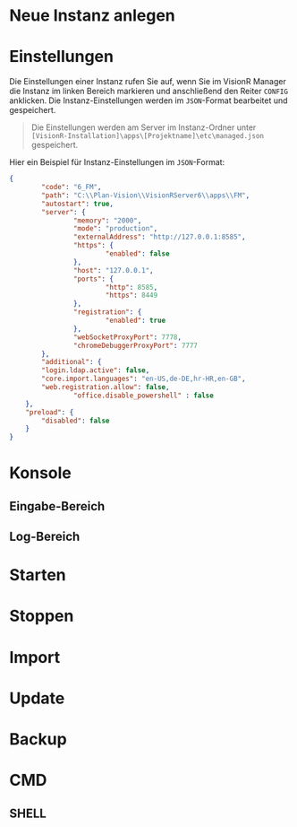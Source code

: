 <!-- TITLE: Instanzen -->
<!-- SUBTITLE: Verwaltung von mehreren Instanzen im VisionR Manager -->

# Neue Instanz anlegen
# Einstellungen
Die Einstellungen einer Instanz rufen Sie auf, wenn Sie im VisionR Manager die Instanz im linken Bereich markieren und anschließend den Reiter `CONFIG` anklicken.
Die Instanz-Einstellungen werden im `JSON`-Format bearbeitet und gespeichert.

> Die Einstellungen werden am Server im Instanz-Ordner unter `[VisionR-Installation]\apps\[Projektname]\etc\managed.json` gespeichert.

Hier ein Beispiel für Instanz-Einstellungen im `JSON`-Format:

```json
{
		"code": "6_FM",
		"path": "C:\\Plan-Vision\\VisionRServer6\\apps\\FM",
		"autostart": true,
		"server": {
				"memory": "2000",
				"mode": "production",
				"externalAddress": "http://127.0.0.1:8585",
				"https": {
						"enabled": false
				},
				"host": "127.0.0.1",
				"ports": {
						"http": 8585,
						"https": 8449
				},
				"registration": {
						"enabled": true
				},
				"webSocketProxyPort": 7778,
				"chromeDebuggerProxyPort": 7777
		},
		"additional": {
        "login.ldap.active": false,
        "core.import.languages": "en-US,de-DE,hr-HR,en-GB",
        "web.registration.allow": false,
				"office.disable_powershell" : false
    },
    "preload": {
        "disabled": false
    }
}
```

# Konsole
## Eingabe-Bereich
## Log-Bereich
# Starten
# Stoppen
# Import
# Update
# Backup
# CMD
## SHELL